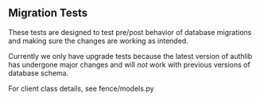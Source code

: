## Migration Tests

These tests are designed to test pre/post behavior of database migrations and making sure the changes are working as intended.

Currently we only have upgrade tests because the latest version of authlib has undergone major changes and will *not* work with previous versions of database schema.

For client class details, see fence/models.py
